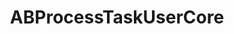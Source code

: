 ---
title: ABProcessTaskUserCore
layout: module
mod: 'module:ABProcessTaskUserCore'
category: process-tasks
---